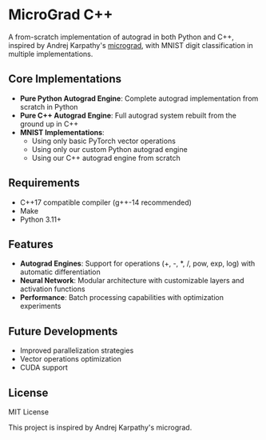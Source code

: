 # MicroGrad C++

A from-scratch implementation of autograd in both Python and C++, inspired by Andrej Karpathy's [micrograd](https://github.com/karpathy/micrograd), with MNIST digit classification in multiple implementations.

## Core Implementations

- **Pure Python Autograd Engine**: Complete autograd implementation from scratch in Python
- **Pure C++ Autograd Engine**: Full autograd system rebuilt from the ground up in C++
- **MNIST Implementations**:
  - Using only basic PyTorch vector operations
  - Using only our custom Python autograd engine
  - Using our C++ autograd engine from scratch

## Requirements

- C++17 compatible compiler (g++-14 recommended)
- Make
- Python 3.11+

## Features

- **Autograd Engines**: Support for operations (+, -, \*, /, pow, exp, log) with automatic differentiation
- **Neural Network**: Modular architecture with customizable layers and activation functions
- **Performance**: Batch processing capabilities with optimization experiments

## Future Developments

- Improved parallelization strategies
- Vector operations optimization
- CUDA support

## License

MIT License

This project is inspired by Andrej Karpathy's micrograd.
